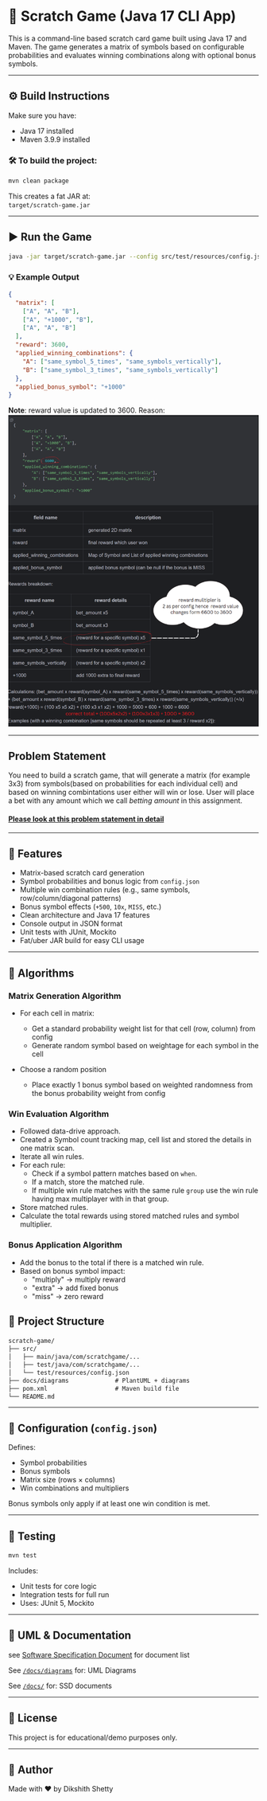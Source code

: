 # 🎰 Scratch Game (Java 17 CLI App)

This is a command-line based scratch card game built using Java 17 and Maven. 
The game generates a matrix of symbols based on configurable probabilities and 
evaluates winning combinations along with optional bonus symbols. 

---
## ⚙️ Build Instructions

Make sure you have:
- Java 17 installed
- Maven 3.9.9 installed

### 🛠️ To build the project:

```bash
mvn clean package
```

This creates a fat JAR at:  
`target/scratch-game.jar`

---

## ▶️ Run the Game

```bash
java -jar target/scratch-game.jar --config src/test/resources/config.json --betting-amount 100
```

### 💡 Example Output

```json
{
  "matrix": [
    ["A", "A", "B"],
    ["A", "+1000", "B"],
    ["A", "A", "B"]
  ],
  "reward": 3600,  
  "applied_winning_combinations": {
    "A": ["same_symbol_5_times", "same_symbols_vertically"],
    "B": ["same_symbol_3_times", "same_symbols_vertically"]
  },
  "applied_bonus_symbol": "+1000"
}
```

**Note**: 
reward value is updated to 3600. Reason:
![reward_update1.png](docs/img/reward_update1.png)

---
## Problem Statement
You need to build a scratch game, that will generate a matrix (for example 3x3) from 
symbols(based on probabilities for each individual cell) and based on winning combintations 
user either will win or lose.
User will place a bet with any amount which we call *betting amount* in this assignment.

#### [Please look at this problem statement in detail](assignment/problem_description.md)

---
## 🚀 Features

- Matrix-based scratch card generation
- Symbol probabilities and bonus logic from `config.json`
- Multiple win combination rules (e.g., same symbols, row/column/diagonal patterns)
- Bonus symbol effects (`+500`, `10x`, `MISS`, etc.)
- Clean architecture and Java 17 features
- Console output in JSON format
- Unit tests with JUnit, Mockito
- Fat/uber JAR build for easy CLI usage

---
## 🔢 Algorithms

### Matrix Generation Algorithm

* For each cell in matrix:

    * Get a standard probability weight list for that cell (row, column) from config
    * Generate random symbol based on weightage for each symbol in the cell
  
* Choose a random position

    * Place exactly 1 bonus symbol based on weighted randomness from the bonus probability weight from config

### Win Evaluation Algorithm

* Followed data-drive approach.
* Created a Symbol count tracking map, cell list and stored the details in one matrix scan.
* Iterate all win rules.
* For each rule:
    * Check if a symbol pattern matches based on `when`.
    * If a match, store the matched rule.
    * If multiple win rule matches with the same rule `group` use the win rule having max multiplayer with in that group.
* Store matched rules.
* Calculate the total rewards using stored matched rules and symbol multiplier.

### Bonus Application Algorithm

* Add the bonus to the total if there is a matched win rule.
* Based on bonus symbol impact:
    * "multiply" → multiply reward
    * "extra" → add fixed bonus
    * "miss" → zero reward

## 📂 Project Structure

```
scratch-game/
├── src/
│   ├── main/java/com/scratchgame/...
│   ├── test/java/com/scratchgame/...
│   └── test/resources/config.json
├── docs/diagrams             # PlantUML + diagrams
├── pom.xml                   # Maven build file
└── README.md
```

---


## 📘 Configuration (`config.json`)

Defines:
- Symbol probabilities
- Bonus symbols
- Matrix size (rows × columns)
- Win combinations and multipliers

Bonus symbols only apply if at least one win condition is met.

---

## 🧪 Testing

```bash
mvn test
```

Includes:
- Unit tests for core logic
- Integration tests for full run
- Uses: JUnit 5, Mockito

---

## 🧩 UML & Documentation


see [Software Specification Document](./SSD.md) for document list

See [`/docs/diagrams`](docs/diagrams) for: UML Diagrams

See [`/docs/`](./docs/) for: SSD documents

---

## 📄 License

This project is for educational/demo purposes only.

---

## 👤 Author

Made with ❤️ by Dikshith Shetty
